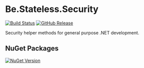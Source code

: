﻿# Be.Stateless.Security

[![Build Status](https://dev.azure.com/icraftsoftware/be.stateless/_apis/build/status/Be.Stateless.Security%20Manual%20Release?branchName=master)](https://dev.azure.com/icraftsoftware/be.stateless/_build/latest?definitionId=93&branchName=master)
[![GitHub Release](https://img.shields.io/github/v/release/icraftsoftware/Be.Stateless.Security?label=Release)](https://github.com/icraftsoftware/Be.Stateless.Security/releases/latest)

Security helper methods for general purpose .NET development.

## NuGet Packages

[![NuGet Version](https://img.shields.io/nuget/v/Be.Stateless.Security.svg?label=Be.Stateless.Security&style=flat)](https://www.nuget.org/packages/Be.Stateless.Security/)
